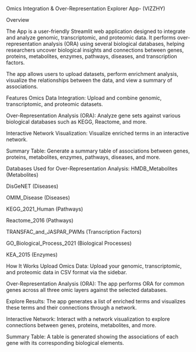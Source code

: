 Omics Integration & Over-Representation Explorer App- (VIZZHY)

Overview

The App is a user-friendly Streamlit web application designed to integrate and analyze genomic, transcriptomic, and proteomic data. It performs over-representation analysis (ORA) using several biological databases, helping researchers uncover biological insights and connections between genes, proteins, metabolites, enzymes, pathways, diseases, and transcription factors.

The app allows users to upload datasets, perform enrichment analysis, visualize the relationships between the data, and view a summary of associations.

Features
Omics Data Integration: Upload and combine genomic, transcriptomic, and proteomic datasets.

Over-Representation Analysis (ORA): Analyze gene sets against various biological databases such as KEGG, Reactome, and more.

Interactive Network Visualization: Visualize enriched terms in an interactive network.

Summary Table: Generate a summary table of associations between genes, proteins, metabolites, enzymes, pathways, diseases, and more.

Databases Used for Over-Representation Analysis:
HMDB_Metabolites (Metabolites)

DisGeNET (Diseases)

OMIM_Disease (Diseases)

KEGG_2021_Human (Pathways)

Reactome_2016 (Pathways)

TRANSFAC_and_JASPAR_PWMs (Transcription Factors)

GO_Biological_Process_2021 (Biological Processes)

KEA_2015 (Enzymes)

How It Works
Upload Omics Data: Upload your genomic, transcriptomic, and proteomic data in CSV format via the sidebar.

Over-Representation Analysis (ORA): The app performs ORA for common genes across all three omic layers against the selected databases.

Explore Results: The app generates a list of enriched terms and visualizes these terms and their connections through a network.

Interactive Network: Interact with a network visualization to explore connections between genes, proteins, metabolites, and more.

Summary Table: A table is generated showing the associations of each gene with its corresponding biological elements.
